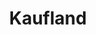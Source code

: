 ---
title: "Kaufland"
url: /weilheim-in-oberbayern/kaufland-kaltenmoserstrasse/
shop: Supermarkt
---